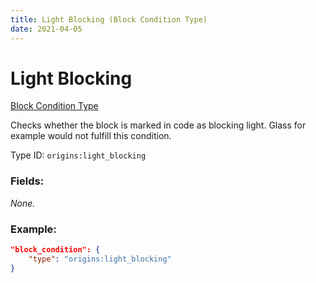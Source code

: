 ```yaml
---
title: Light Blocking (Block Condition Type)
date: 2021-04-05
---
```


# Light Blocking

[Block Condition Type](../block_condition_types.md)

Checks whether the block is marked in code as blocking light. Glass for example would not fulfill this condition.

Type ID: `origins:light_blocking`

### Fields:

_None._

### Example:
```json
"block_condition": {
    "type": "origins:light_blocking"
}
```